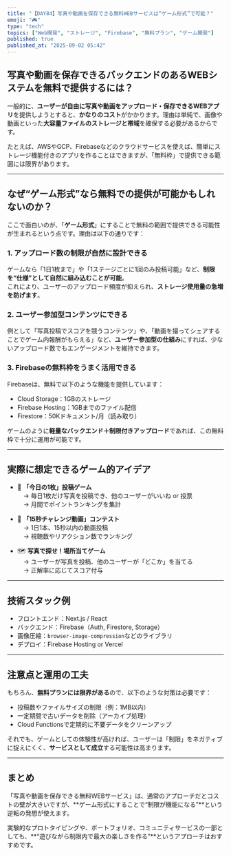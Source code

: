 ```yaml
---
title: "【DAY84】写真や動画を保存できる無料WEBサービスは“ゲーム形式”で可能？"
emoji: "🎮"
type: "tech"
topics: ["Web開発", "ストレージ", "Firebase", "無料プラン", "ゲーム開発"]
published: true
published_at: "2025-09-02 05:42"
---
```


## 写真や動画を保存できるバックエンドのあるWEBシステムを無料で提供するには？

一般的に、**ユーザーが自由に写真や動画をアップロード・保存できるWEBアプリ**を提供しようとすると、**かなりのコスト**がかかります。理由は単純で、画像や動画といった**大容量ファイルのストレージと帯域**を確保する必要があるからです。

たとえば、AWSやGCP、Firebaseなどのクラウドサービスを使えば、簡単にストレージ機能付きのアプリを作ることはできますが、「無料枠」で提供できる範囲には限界があります。

---

## なぜ“ゲーム形式”なら無料での提供が可能かもしれないのか？

ここで面白いのが、「**ゲーム形式**」にすることで無料の範囲で提供できる可能性が生まれるという点です。理由は以下の通りです：

### 1. **アップロード数の制限が自然に設計できる**

ゲームなら「1日1枚まで」や「1ステージごとに1回のみ投稿可能」など、**制限を“仕様”として自然に組み込むことが可能**。  
これにより、ユーザーのアップロード頻度が抑えられ、**ストレージ使用量の急増を防げます**。

### 2. **ユーザー参加型コンテンツにできる**

例として「写真投稿でスコアを競うコンテンツ」や、「動画を撮ってシェアすることでゲーム内報酬がもらえる」など、**ユーザー参加型の仕組み**にすれば、少ないアップロード数でもエンゲージメントを維持できます。

### 3. **Firebaseの無料枠をうまく活用できる**

Firebaseは、無料で以下のような機能を提供しています：

- Cloud Storage：1GBのストレージ
- Firebase Hosting：1GBまでのファイル配信
- Firestore：50Kドキュメント/月（読み取り）

ゲームのように**軽量なバックエンド＋制限付きアップロード**であれば、この無料枠で十分に運用が可能です。

---

## 実際に想定できるゲーム的アイデア

- 📸 **「今日の1枚」投稿ゲーム**  
　→ 毎日1枚だけ写真を投稿でき、他のユーザーがいいね or 投票  
　→ 月間でポイントランキングを集計

- 🎥 **「15秒チャレンジ動画」コンテスト**  
　→ 1日1本、15秒以内の動画投稿  
　→ 視聴数やリアクション数でランキング

- 🗺️ **写真で探せ！場所当てゲーム**  
　→ ユーザーが写真を投稿、他のユーザーが「どこか」を当てる  
　→ 正解率に応じてスコア付与

---

## 技術スタック例

- フロントエンド：Next.js / React
- バックエンド：Firebase（Auth, Firestore, Storage）
- 画像圧縮：`browser-image-compression`などのライブラリ
- デプロイ：Firebase Hosting or Vercel

---

## 注意点と運用の工夫

もちろん、**無料プランには限界がある**ので、以下のような対策は必要です：

- 投稿数やファイルサイズの制限（例：1MB以内）
- 一定期間で古いデータを削除（アーカイブ処理）
- Cloud Functionsで定期的に不要データをクリーンアップ

それでも、ゲームとしての体験性が高ければ、ユーザーは「制限」をネガティブに捉えにくく、**サービスとして成立**する可能性は高まります。

---

## まとめ

「写真や動画を保存できる無料WEBサービス」は、通常のアプローチだとコストの壁が大きいですが、**ゲーム形式にすることで“制限が機能になる”**という逆転の発想が使えます。

実験的なプロトタイピングや、ポートフォリオ、コミュニティサービスの一部としても、**“遊びながら制限内で最大の楽しさを作る”**というアプローチはおすすめです。